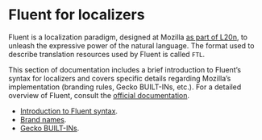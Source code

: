 # Fluent for localizers

<!-- toc -->

Fluent is a localization paradigm, designed at Mozilla [as part of L20n](https://github.com/projectfluent/fluent/wiki/Fluent-and-L20n), to unleash the expressive power of the natural language. The format used to describe translation resources used by Fluent is called `FTL`.

This section of documentation includes a brief introduction to Fluent’s syntax for localizers and covers specific details regarding Mozilla’s implementation (branding rules, Gecko BUILT-INs, etc.). For a detailed overview of Fluent, consult the [official documentation](http://projectfluent.org/fluent/guide/).

* [Introduction to Fluent syntax](basic_syntax.md).
* [Brand names](brand_names.md).
* [Gecko BUILT-INs](gecko_builtins.md).
